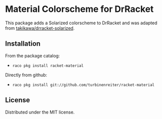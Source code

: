 Material Colorscheme for DrRacket
=================================

This package adds a Solarized colorscheme to DrRacket and was adapted from 
[takikawa/drracket-solarized](https://github.com/takikawa/drracket-solarized).

Installation
------------

From the package catalog:

* `raco pkg install racket-material`

Directly from github:

* `raco pkg install git://github.com/turbinenreiter/racket-material`

License
-------

Distributed under the MIT license.